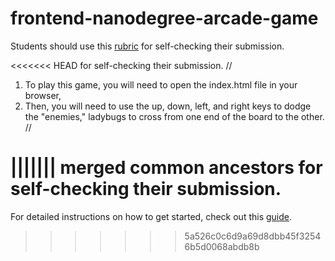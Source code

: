 frontend-nanodegree-arcade-game
===============================

Students should use this [rubric](https://www.udacity.com/course/viewer/#!/c-nd001/l-2696458597/m-2687128535) for self-checking their submission.

<<<<<<< HEAD
for self-checking their submission.
//
1. To play this game, you will need to open the index.html file in your browser,
2. Then, you will need to use the up, down, left, and right keys to dodge the "enemies," ladybugs to cross from one end of the board to the other. //

||||||| merged common ancestors
for self-checking their submission.
=======
For detailed instructions on how to get started, check out this [guide](https://docs.google.com/document/d/1v01aScPjSWCCWQLIpFqvg3-vXLH2e8_SZQKC8jNO0Dc/pub?embedded=true).
>>>>>>> 5a526c0c6d9a69d8dbb45f32546b5d0068abdb8b

